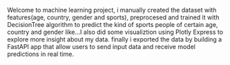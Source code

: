 Welcome to machine learning project, i manually created the dataset with features(age, country, gender and sports), preprocesed and trained it with DecisionTree algorithm to predict the kind of sports people of certain age, country and gender like...I also did some visualiztion using Plotly Express to explore more insight about my data. finally i exported the data by building a FastAPI app that allow users to send input data and receive model predictions in real time.
